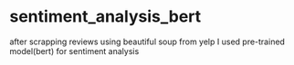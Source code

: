 # sentiment_analysis_bert
after scrapping reviews using beautiful soup from yelp 
I used pre-trained model(bert) for sentiment analysis 

